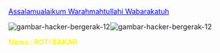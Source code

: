 <a href="#" style="color: blue;">Assalamualaikum Warahmahtullahi Wabarakatuh</a>




![gambar-hacker-bergerak-12](https://github.com/user-attachments/assets/2fd3a6f9-cc80-4d04-923b-eca4782ce1e8)![gambar-hacker-bergerak-12](https://github.com/user-attachments/assets/2fd3a6f9-cc80-4d04-923b-eca4782ce1e8)

<b href="#" style="color: YELLOW;"> Nama : ROTI BAKAR</b>








